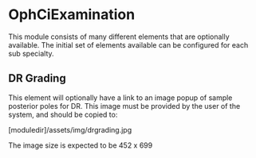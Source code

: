 OphCiExamination
================

This module consists of many different elements that are optionally available. The initial set of elements available can be configured for each sub specialty.

DR Grading
----------
This element will optionally have a link to an image popup of sample posterior poles for DR. This image must be provided by the user of the system, and should be copied to:

[moduledir]/assets/img/drgrading.jpg

The image size is expected to be 452 x 699

